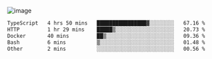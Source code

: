 ![image](https://github-profile-trophy.vercel.app/?username=CMOISDEAD&theme=oldie&row=1&no-frame=true&no-bg=true&margin-w=15&margin-h=15)
<!--START_SECTION:waka-->

```txt
TypeScript   4 hrs 50 mins   ████████████████▓░░░░░░░░   67.16 %
HTTP         1 hr 29 mins    █████▒░░░░░░░░░░░░░░░░░░░   20.73 %
Docker       40 mins         ██▒░░░░░░░░░░░░░░░░░░░░░░   09.36 %
Bash         6 mins          ▒░░░░░░░░░░░░░░░░░░░░░░░░   01.48 %
Other        2 mins          ░░░░░░░░░░░░░░░░░░░░░░░░░   00.56 %
```

<!--END_SECTION:waka--> 
